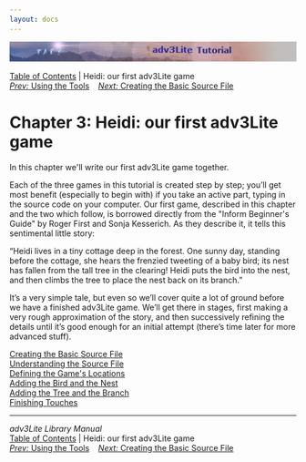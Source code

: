 ```yaml
---
layout: docs
---
```

<div class="topbar">

<img src="topbar.jpg" data-border="0" />

</div>

<div class="nav">

<a href="toc.html" class="nav">Table of Contents</a> \| Heidi: our first
adv3Lite game  
<span class="navnp"><a href="using.html" class="nav"><em>Prev:</em> Using the Tools</a>
   <a href="basicsource.html" class="nav"><em>Next:</em> Creating the Basic
Source File</a>     </span>

</div>

<div class="main">

# Chapter 3: Heidi: our first adv3Lite game

In this chapter we'll write our first adv3Lite game together.

Each of the three games in this tutorial is created step by step; you’ll
get most benefit (especially to begin with) if you take an active part,
typing in the source code on your computer. Our first game, described in
this chapter and the two which follow, is borrowed directly from the
"Inform Beginner's Guide" by Roger First and Sonja Kesserich. As they
describe it, it tells this sentimental little story:

“Heidi lives in a tiny cottage deep in the forest. One sunny day,
standing before the cottage, she hears the frenzied tweeting of a baby
bird; its nest has fallen from the tall tree in the clearing! Heidi puts
the bird into the nest, and then climbs the tree to place the nest back
on its branch.”

It’s a very simple tale, but even so we’ll cover quite a lot of ground
before we have a finished adv3Lite game. We’ll get there in stages,
first making a very rough approximation of the story, and then
successively refining the details until it’s good enough for an initial
attempt (there’s time later for more advanced stuff).

<div class="sectoc">

[Creating the Basic Source File](basicsource.html)  
[Understanding the Source File](understanding.html)  
[Defining the Game's Locations](locations.html)  
[Adding the Bird and the Nest](bird.html)  
[Adding the Tree and the Branch](tree.html)  
[Finishing Touches](finishing.html)  

</div>

</div>

------------------------------------------------------------------------

<div class="navb">

*adv3Lite Library Manual*  
<a href="toc.html" class="nav">Table of Contents</a> \| Heidi: our first
adv3Lite game  
<span class="navnp"><a href="using.html" class="nav"><em>Prev:</em> Using the Tools</a>
   <a href="basicsource.html" class="nav"><em>Next:</em> Creating the Basic
Source File</a>     </span>

</div>
